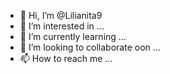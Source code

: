 - 👋 Hi, I’m @Lilianita9
- 👀 I’m interested in ...
- 🌱 I’m currently learning ...
- 💞️ I’m looking to collaborate oon ...
- 📫 How to reach me ...

<!---
Lilianita9/Lilianita9 is a ✨ special ✨ repository because its `README.md` (this file) appears on your GitHub profile.
You can click the Preview link to take a look at your changes.
--->
